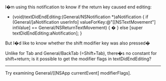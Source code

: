 

I�m using this notification to know if the return key caused end editing:

    
- (void)textDidEndEditing:(General/NSNotification *)aNotification
{
    if (General/[aNotification userInfo] valueForKey:@"[[NSTextMovement"] intValue] == General/NSReturnTextMovement)
	 { � }
    else [super textDidEndEditing:aNotification];
}


But I�d like to know whether the shift modifier key was also pressed�

Unlike for Tab and General/BackTab (=Shift+Tab), there�s no constant for shift+return; is it possible to get the modifier flags in textDidEndEditing?

----

Try examining     General/[[NSApp currentEvent] modifierFlags].